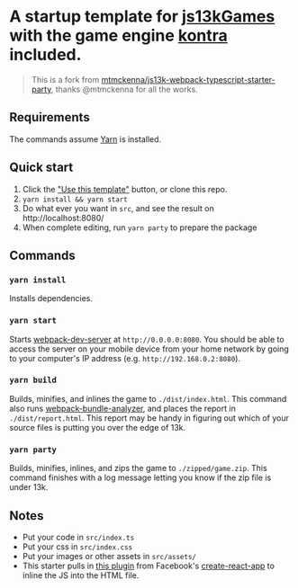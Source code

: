 # A startup template for [js13kGames](https://js13kgames.com/) with the game engine [kontra](https://straker.github.io/kontra) included.

> This is a fork from [mtmckenna/js13k-webpack-typescript-starter-party](https://github.com/mtmckenna/js13k-webpack-typescript-starter-party), thanks @mtmckenna for all the works.

## Requirements

The commands assume [Yarn](https://yarnpkg.com/en/docs/install) is installed.

## Quick start

1. Click the ["Use this template"](https://github.com/rnike/js13k-kontra-starter/generate) button, or clone this repo.
2. `yarn install && yarn start`
4. Do what ever you want in `src`, and see the result on http://localhost:8080/
5. When complete editing, run `yarn party` to prepare the package

## Commands

### `yarn install`

Installs dependencies.

### `yarn start`

Starts [webpack-dev-server](https://webpack.js.org/configuration/dev-server/) at `http://0.0.0.0:8080`. You should be able to access the server on your mobile device from your home network by going to your computer's IP address (e.g. `http://192.168.0.2:8080`).

### `yarn build`

Builds, minifies, and inlines the game to `./dist/index.html`. This command also runs [webpack-bundle-analyzer](https://github.com/webpack-contrib/webpack-bundle-analyzer), and places the report in `./dist/report.html`. This report may be handy in figuring out which of your source files is putting you over the edge of 13k.

### `yarn party`

Builds, minifies, inlines, and zips the game to `./zipped/game.zip`. This command finishes with a log message letting you know if the zip file is under 13k.

## Notes

- Put your code in `src/index.ts`
- Put your css in `src/index.css`
- Put your images or other assets in `src/assets/`
- This starter pulls in [this plugin](https://github.com/facebook/create-react-app/blob/edc671eeea6b7d26ac3f1eb2050e50f75cf9ad5d/packages/react-dev-utils/InlineChunkHtmlPlugin.js#L10) from Facebook's [create-react-app](https://reactjs.org/docs/create-a-new-react-app.html) to inline the JS into the HTML file.

